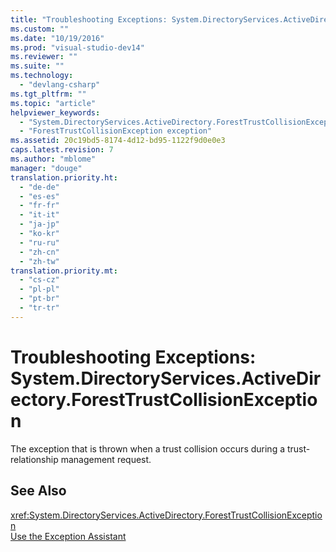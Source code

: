 ```yaml
---
title: "Troubleshooting Exceptions: System.DirectoryServices.ActiveDirectory.ForestTrustCollisionException | hehe"
ms.custom: ""
ms.date: "10/19/2016"
ms.prod: "visual-studio-dev14"
ms.reviewer: ""
ms.suite: ""
ms.technology: 
  - "devlang-csharp"
ms.tgt_pltfrm: ""
ms.topic: "article"
helpviewer_keywords: 
  - "System.DirectoryServices.ActiveDirectory.ForestTrustCollisionException exception"
  - "ForestTrustCollisionException exception"
ms.assetid: 20c19bd5-8174-4d12-bd95-1122f9d0e0e3
caps.latest.revision: 7
ms.author: "mblome"
manager: "douge"
translation.priority.ht: 
  - "de-de"
  - "es-es"
  - "fr-fr"
  - "it-it"
  - "ja-jp"
  - "ko-kr"
  - "ru-ru"
  - "zh-cn"
  - "zh-tw"
translation.priority.mt: 
  - "cs-cz"
  - "pl-pl"
  - "pt-br"
  - "tr-tr"
---
```

# Troubleshooting Exceptions: System.DirectoryServices.ActiveDirectory.ForestTrustCollisionException
The exception that is thrown when a trust collision occurs during a trust-relationship management request.  
  
## See Also  
 <xref:System.DirectoryServices.ActiveDirectory.ForestTrustCollisionException>   
 [Use the Exception Assistant](../Topic/How%20to:%20Use%20the%20Exception%20Assistant.md)